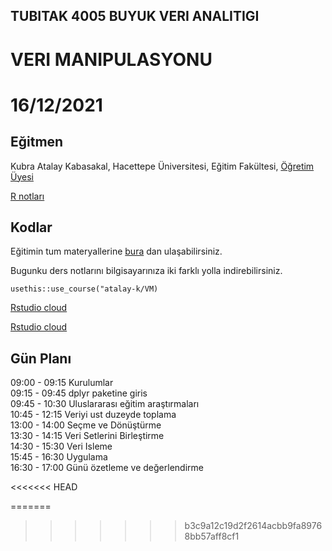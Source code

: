 ## TUBITAK 4005 BUYUK VERI ANALITIGI 


# VERI MANIPULASYONU 

# 16/12/2021

## Eğitmen

Kubra Atalay Kabasakal, Hacettepe Üniversitesi, Eğitim Fakültesi, [Öğretim Üyesi](https://avesis.hacettepe.edu.tr/katalay)
<br>

[R notları](http://www.rpubs.com/kkatalayders)   


## Kodlar
Eğitimin tum materyallerine [bura](https://github.com/atalay-k/VM.git) 
dan ulaşabilirsiniz. 

Bugunku ders notlarını bilgisayarınıza iki farklı yolla indirebilirsiniz.

```{r}
usethis::use_course("atalay-k/VM)
```


[Rstudio cloud](https://rstudio.cloud/project/3381892)

[Rstudio cloud](https://rstudio.cloud/spaces/202848/project/3382868)




## Gün Planı

09:00 - 09:15 Kurulumlar 
<br>
09:15 - 09:45  dplyr paketine giris
<br>
09:45 - 10:30 Uluslararası eğitim araştırmaları
<br> 
10:45 - 12:15 Veriyi ust duzeyde toplama
<br>
13:00 - 14:00 Seçme ve Dönüştürme
<br>
13:30 - 14:15 Veri Setlerini Birleştirme
<br>
14:30 - 15:30 Veri Isleme
<br>
15:45 - 16:30 Uygulama
<br>
16:30 - 17:00 Günü özetleme ve değerlendirme
<br>

<<<<<<< HEAD


=======
>>>>>>> b3c9a12c19d2f2614acbb9fa89768bb57aff8cf1
